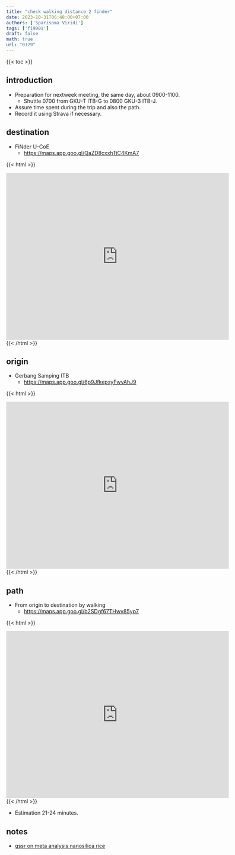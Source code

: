 ```yaml
---
title: "check walking distance 2 finder"
date: 2023-10-31T06:48:00+07:00
authors: ['Sparisoma Viridi']
tags: ['fi9901']
draft: false
math: true
url: "0129"
---
```

{{< toc >}}


## introduction
+ Preparation for nextweek meeting, the same day, about 0900-1100.
  - Shuttle 0700 from GKU-T ITB-G to 0800 GKU-3 ITB-J.
+ Assure time spent during the trip and also the path.
+ Record it using Strava if necessary.


## destination
  + FiNder U-CoE
    - https://maps.app.goo.gl/QaZD8cxxhTtC4KmA7

{{< html >}}
<iframe src="https://www.google.com/maps/embed?pb=!1m14!1m8!1m3!1d700.1678896697962!2d107.77343828137018!3d-6.920735539790136!3m2!1i1024!2i768!4f13.1!3m3!1m2!1s0x2e68db52eae110b1%3A0xdd7294d1a46e5e70!2sFiNder%20U-CoE!5e0!3m2!1sde!2sid!4v1698710160137!5m2!1sde!2sid" width="600" height="450" style="border:0;" allowfullscreen="" loading="lazy" referrerpolicy="no-referrer-when-downgrade"></iframe>
{{< /html >}}


## origin
  + Gerbang Samping ITB
    - https://maps.app.goo.gl/6p9JfkepsyFwvAhJ9

{{< html >}}
<iframe src="https://www.google.com/maps/embed?pb=!1m18!1m12!1m3!1d3960.6848609511208!2d107.76843377559423!3d-6.9282207930715884!2m3!1f0!2f0!3f0!3m2!1i1024!2i768!4f13.1!3m3!1m2!1s0x2e68c5a536346d3b%3A0xdb6b31ae108fbdd!2sGERBANG%20SAMPING%20ITB!5e0!3m2!1sde!2sid!4v1698710884908!5m2!1sde!2sid" width="600" height="450" style="border:0;" allowfullscreen="" loading="lazy" referrerpolicy="no-referrer-when-downgrade"></iframe>
{{< /html >}}





## path
+ From origin to destination by walking
  - https://maps.app.goo.gl/b2SDgf67THwv85yp7

{{< html >}}
<iframe src="https://www.google.com/maps/embed?pb=!1m28!1m12!1m3!1d7921.437379294064!2d107.76654669129132!3d-6.924192322302032!2m3!1f0!2f0!3f0!3m2!1i1024!2i768!4f13.1!4m13!3e2!4m5!1s0x2e68c5a536346d3b%3A0xdb6b31ae108fbdd!2sGERBANG%20SAMPING%20ITB%2C%20Jl.%20Winaya%20Mukti%20No.1%2C%20Sayang%2C%20Kec.%20Jatinangor%2C%20Kabupaten%20Sumedang%2C%20Jawa%20Barat%2045363!3m2!1d-6.9282208!2d107.7710087!4m5!1s0x2e68db52eae110b1%3A0xdd7294d1a46e5e70!2sFiNder%20U-CoE%2C%20Universitas%20Padjadjaran%2C%20Hegarmanah%2C%20Sumedang%20Regency%2C%20West%20Java!3m2!1d-6.9205242!2d107.77384389999999!5e0!3m2!1sde!2sid!4v1698711035015!5m2!1sde!2sid" width="600" height="450" style="border:0;" allowfullscreen="" loading="lazy" referrerpolicy="no-referrer-when-downgrade"></iframe>
{{< /html >}}

+ Estimation 21-24 minutes.


## notes
+ [gssr on meta analysis nanosilica rice](../0093/)